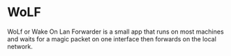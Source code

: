 WoLF
====
WoLf or Wake On Lan Forwarder is a small app that runs on most machines and waits for a magic packet on one interface then forwards on the local network.


